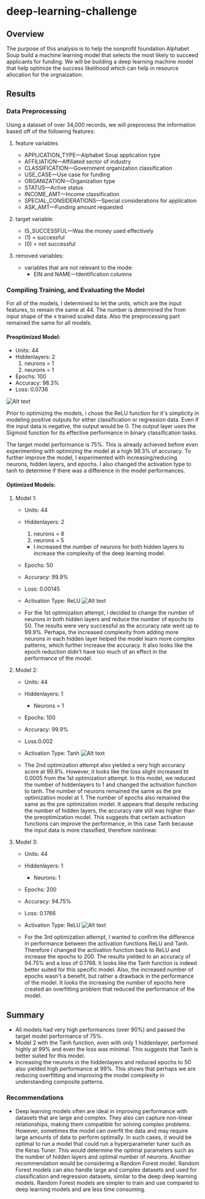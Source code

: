 # deep-learning-challenge

## Overview 
The purpose of this analysis is to help the nonprofit foundation Alphabet Soup build a machine learning model that selects the most likely to succeed applicants for funding. We will be building a deep learning machine model that help optimize the success likelihood which can help in resource allocation for the orgnaization.

## Results
### Data Preprocessing
Using a dataset of over 34,000 records, we will preprocess the information based off of the following features: 

1) feature variables
    - APPLICATION_TYPE—Alphabet Soup application type
    - AFFILIATION—Affiliated sector of industry
    - CLASSIFICATION—Government organization classification
    - USE_CASE—Use case for funding
    - ORGANIZATION—Organization type
    - STATUS—Active status
    - INCOME_AMT—Income classification
    - SPECIAL_CONSIDERATIONS—Special considerations for application
    - ASK_AMT—Funding amount requested

2) target variable:
    - IS_SUCCESSFUL—Was the money used effectively
    - (1) = successful
    - (0) = not successful

3) removed variables:
    - variables that are not relevant to the mode:
        - EIN and NAME—Identification columns


### Compiling Training, and Evaluating the Model 
For all of the models, I determined to let the units, which are the input features, to remain the same at 44. The number is determined the from input shape of the x trained scaled data. Also the preprocessing part remained the same for all models.

#### Preoptimized Model:
- Units: 44
- Hiddenlayers: 2
    1) neurons = 1
    2) neurons = 1
- Epochs: 100
- Accuracy: 98.3%
- Loss: 0.0736

![Alt text](image_results/preoptimized_model.png)

Prior to optimizing the models, i chose the ReLU function for it's simplicity in modeling positive outputs for either classification or regression data. Even if the input data is negative, the output would be 0. The output layer uses the Sigmoid function for its effective performance in binary classification tasks. 

The target model performance is 75%. This is already achieved before even experimenting with optimizing the model at a high 98.3% of accuracy. To further improve the model, I experimented with increasing/reducing neurons, hidden layers, and epochs. I also changed the activation type to tanh to determine if there was a difference in the model performances.

#### Optimized Models: 

1) Model 1: 
    - Units: 44
    - Hiddenlayers: 2
        1) neurons = 8
        2) neurons = 5
        - I increased the number of neurons for both hidden layers to increase the complexity of the deep learning model. 
    - Epochs: 50
    - Accuracy: 99.9%
    - Loss: 0.00145
    - Activation Type: ReLU
![Alt text](image_results/Optimization_1.png)

    - For the 1st optimization attempt, i decided to change the number of neurons in both hidden layers and reduce the number of epochs to 50. The results were very successful as the accuracy rate went up to 99.9%. Perhaps, the increased complexity from adding more neurons in each hidden layer helped the model learn more complex patterns, which further increase the accuracy. It also looks like the epoch reduction didn't have too much of an effect in the performance of the model. 

2) Model 2:
    - Units: 44
    - Hiddenlayers: 1
        - Neurons = 1
    - Epochs: 100
    - Accuracy: 99.9%
    - Loss:0.002
    - Activation Type: Tanh
![Alt text](image_results/Optimization_2.png)

    - The 2nd optimization attempt also yielded a very high accuracy score at 99.9%. However, it looks like the loss slight increased bt 0.0005 from the 1st optimization attempt. In this model, we reduced the number of hiddenlayers to 1 and changed the activation function to tanh. The number of neurons remained the same as the pre optimization model at 1. The number of epochs also remained the same as the pre optimization model. It appears that despite reducing the number of hidden layers, the accuracy rate still was higher than the preoptimization model. This suggests that certain activation functions can improve the performance, in this case Tanh because the input data is more classified, therefore nonlinear. 

3) Model 3:
    - Units: 44
    - Hiddenlayers: 1
        - Neurons: 1
    - Epochs: 200
    - Accuracy: 94.75%
    - Loss: 0.1766
    - Activation Type:  ReLU
![Alt text](image_results/Optimization_3.png)

    - For the 3rd optimization attempt, I wanted to confirm the difference in performance between the activation functions ReLU and Tanh. Therefore I changed the activation function back to ReLU and increase the epochs to 200. The results yielded to an accuracy of 94.75% and a loss of 0.1766. It looks like the Tanh function is indeed better suited for this specific model. Also, the increased number of epochs wasn't a benefit, but rather a drawback in the performance of the model. It looks the increasing the number of epochs here created an overfitting problem that reduced the performance of the model. 


## Summary 
* All models had very high performances (over 90%) and passed the target model performance of 75%.
* Model 2 with the Tanh function, even with only 1 hiddenlayer, performed highly at 99% and even the loss was minimal. This suggests that Tanh is better suited for this model.
* Increasing the neurons in the hiddenlayers and reduced epochs to 50 also yielded high performance at 99%. This shows that perhaps we are reducing overfitting and improving the model complexity in understanding composite patterns. 

### Recommendations 
* Deep learning models often are ideal in improving performance with datasets that are large and complex. They also can capture non-linear relationships, making them compatible for solving complex problems. However, sometimes the model can overfit the data and may require large amounts of data to perform optimally. In such cases, it would be optimal to run a model that could run a hyperparameter tuner such as the Keras Tuner. This would determine the optimal parameters such as the number of hidden layers and optimal number of neurons. Another recommendation would be considering a Random Forest model. Random Forest models can also handle large and complex datasets and used for classification and regression datasets, similar to the deep deep learning models. Random Forest models are simpler to train and use compared to deep learning models and are less time consuming. 